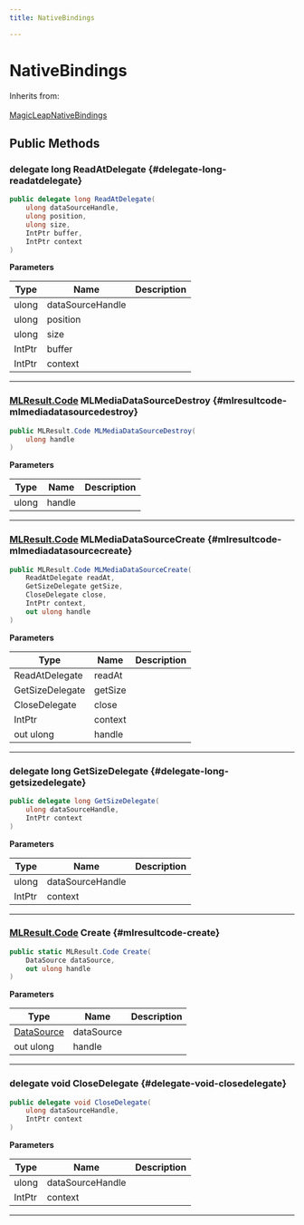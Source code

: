 ```yaml
---
title: NativeBindings

---
```


# NativeBindings







Inherits from: <br></br>[MagicLeapNativeBindings](/unity-api/api/UnityEngine.XR.MagicLeap.Native/MagicLeapNativeBindings/UnityEngine.XR.MagicLeap.Native.MagicLeapNativeBindings.md)




## Public Methods

### delegate long ReadAtDelegate {#delegate-long-readatdelegate}

```csharp
public delegate long ReadAtDelegate(
    ulong dataSourceHandle,
    ulong position,
    ulong size,
    IntPtr buffer,
    IntPtr context
)
```


**Parameters**

| Type | Name  | Description  | 
|--|--|--|
| ulong |dataSourceHandle||
| ulong |position||
| ulong |size||
| IntPtr |buffer||
| IntPtr |context||






-----------

### [MLResult.Code](/unity-api/api/UnityEngine.XR.MagicLeap/UnityEngine.XR.MagicLeap.MLResult.md#enums-code) MLMediaDataSourceDestroy {#mlresultcode-mlmediadatasourcedestroy}

```csharp
public MLResult.Code MLMediaDataSourceDestroy(
    ulong handle
)
```


**Parameters**

| Type | Name  | Description  | 
|--|--|--|
| ulong |handle||






-----------

### [MLResult.Code](/unity-api/api/UnityEngine.XR.MagicLeap/UnityEngine.XR.MagicLeap.MLResult.md#enums-code) MLMediaDataSourceCreate {#mlresultcode-mlmediadatasourcecreate}

```csharp
public MLResult.Code MLMediaDataSourceCreate(
    ReadAtDelegate readAt,
    GetSizeDelegate getSize,
    CloseDelegate close,
    IntPtr context,
    out ulong handle
)
```


**Parameters**

| Type | Name  | Description  | 
|--|--|--|
| ReadAtDelegate |readAt||
| GetSizeDelegate |getSize||
| CloseDelegate |close||
| IntPtr |context||
| out ulong |handle||






-----------

### delegate long GetSizeDelegate {#delegate-long-getsizedelegate}

```csharp
public delegate long GetSizeDelegate(
    ulong dataSourceHandle,
    IntPtr context
)
```


**Parameters**

| Type | Name  | Description  | 
|--|--|--|
| ulong |dataSourceHandle||
| IntPtr |context||






-----------

### [MLResult.Code](/unity-api/api/UnityEngine.XR.MagicLeap/UnityEngine.XR.MagicLeap.MLResult.md#enums-code) Create {#mlresultcode-create}

```csharp
public static MLResult.Code Create(
    DataSource dataSource,
    out ulong handle
)
```


**Parameters**

| Type | Name  | Description  | 
|--|--|--|
| [DataSource](/unity-api/api/UnityEngine.XR.MagicLeap/MLMedia/DataSource/UnityEngine.XR.MagicLeap.MLMedia.DataSource.md) |dataSource||
| out ulong |handle||






-----------

### delegate void CloseDelegate {#delegate-void-closedelegate}

```csharp
public delegate void CloseDelegate(
    ulong dataSourceHandle,
    IntPtr context
)
```


**Parameters**

| Type | Name  | Description  | 
|--|--|--|
| ulong |dataSourceHandle||
| IntPtr |context||






-----------


